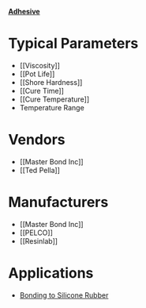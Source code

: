 [**Adhesive**](https://en.wikipedia.org/wiki/Adhesive)

# Typical Parameters
* [[Viscosity]]
* [[Pot Life]]
* [[Shore Hardness]]
* [[Cure Time]]
* [[Cure Temperature]]
* Temperature Range

# Vendors
* [[Master Bond Inc]]
* [[Ted Pella]]

# Manufacturers
* [[Master Bond Inc]]
* [[PELCO]]
* [[Resinlab]]

# Applications
* [Bonding to Silicone Rubber](http://www.rubbernews.com/article/20020520/ISSUE/305209977/adhesive-offers-instant-bonding-of-silicone-rubber)